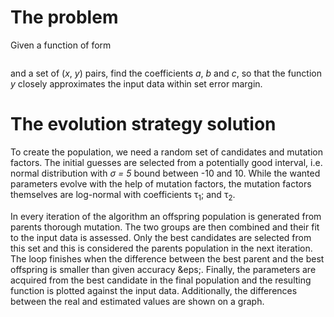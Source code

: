 # The problem
Given a function of form
```y(x) = ax<sup>2</sup>; + b</i>cos(<i>c&pi;x</i>)
```
 and a set of (_x_, _y_) pairs, find the coefficients _a_, _b_ and _c_, so that the function _y_ closely approximates the input data within set error margin.

# The evolution strategy solution

To create the population, we need a random set of candidates and mutation factors. The initial guesses are selected from a potentially good interval, i.e. normal distribution with _&sigma; = 5_ bound between -10 and 10. While the wanted parameters evolve with the help of mutation factors, the mutation factors themselves are log-normal with coefficients &tau;<sub>1</sub>; and &tau;<sub>2</sub>.

In every iteration of the algorithm an offspring population is generated from parents thorough mutation. The two groups are then combined and their fit to the input data is assessed. Only the best candidates are selected from this set and this is considered the parents population in the next iteration. The loop finishes when the difference between the best parent and the best offspring is smaller than given accuracy &eps;. Finally, the parameters are acquired from the best candidate in the final population and the resulting function is plotted against the input data. Additionally, the differences between the real and estimated values are shown on a graph.

